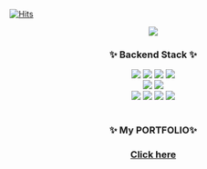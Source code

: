 [![Hits](https://hits.seeyoufarm.com/api/count/incr/badge.svg?url=https%3A%2F%2Fgithub.com%2FShin-seung-hyun&count_bg=%2386E759&title_bg=%230879F1&icon=angellist.svg&icon_color=%23E7E7E7&title=welcome&edge_flat=false)](https://hits.seeyoufarm.com)

<div align="center">
    <img src="https://capsule-render.vercel.app/api?type=waving&color=auto&height=300&section=header&text=Welcome&fontSize=90&animation=fadeIn&fontAlignY=38&desc=Seunghyun's%20GitHub%20Profile&descAlignY=51&descAlign=62"/>
</div>
<div align=center>
	<h3> ✨ Backend Stack ✨</h3>
</div>

<div align=center>
  <img src="https://img.shields.io/badge/Java-0B4EA2?style=flat&logo=Jabber&logoColor=white"/>
  <img src="https://img.shields.io/badge/SpringBoot-6DB33F?style=flat&logo=Spring Boot&logoColor=white"/>
  <img src="https://img.shields.io/badge/Spring JPA-6DB33F?style=flat&logo=Spring&logoColor=white"/>
  <img src="https://img.shields.io/badge/Gradle-000b47?style=flat&logo=Jabber&logoColor=white"/>
  
  </br>
  <img src="https://img.shields.io/badge/MySQL-4479A1?style=flat&logo=MySQL&logoColor=white"/>
  <img src="https://img.shields.io/badge/PostgreSQL-4169E1?style=flat&logo=MySQL&logoColor=white"/>

  </br>
  <img src="https://img.shields.io/badge/Amazon AWS-232F3E?style=flat&logo=Jabber&logoColor=white"/>  
  <img src="https://img.shields.io/badge/Amazon EC2-FF9900?style=flat&logo=Jabber&logoColor=white"/>
  <img src="https://img.shields.io/badge/Amazon RDS-527FFF?style=flat&logo=Jabber&logoColor=white"/>
  <img src="https://img.shields.io/badge/Amazon S3-569A31?style=flat&logo=Jabber&logoColor=white"/>
</div>

<br>
<div align=center>
	<h3> ✨ My PORTFOLIO✨  </h3>
	
 ### [ Click here ](https://invited-lily-dff.notion.site/PORTFOLIO-b7a1cba81d0c4a6fa7244bfdcf175e72?pvs=4)
</div>

<br>

<!-- 
<div align=center>
	<h3> 🔥 Status🔥 </h3>
	<img src="https://github-readme-stats-git-masterrstaa-rickstaa.vercel.app/api?username=Shin-seung-hyun&show_icons=true&theme=algolia"/>
	
</div> -->
